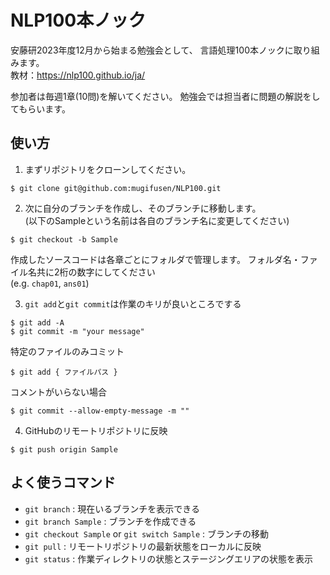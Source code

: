 # NLP100本ノック
安藤研2023年度12月から始まる勉強会として、
言語処理100本ノックに取り組みます。 \
教材：https://nlp100.github.io/ja/

参加者は毎週1章(10問)を解いてください。
勉強会では担当者に問題の解説をしてもらいます。

## 使い方
1. まずリポジトリをクローンしてください。
```
$ git clone git@github.com:mugifusen/NLP100.git
```

2. 次に自分のブランチを作成し、そのブランチに移動します。\
(以下のSampleという名前は各自のブランチ名に変更してください)
```
$ git checkout -b Sample 
```

作成したソースコードは各章ごとにフォルダで管理します。
フォルダ名・ファイル名共に2桁の数字にしてください \
(e.g. `chap01`, `ans01`)

3. `git add`と`git commit`は作業のキリが良いところでする
```
$ git add -A
$ git commit -m "your message"
```

特定のファイルのみコミット
```
$ git add { ファイルパス }
```

コメントがいらない場合
```
$ git commit --allow-empty-message -m ""
```

4. GitHubのリモートリポジトリに反映
```
$ git push origin Sample
```

## よく使うコマンド
- `git branch` : 現在いるブランチを表示できる
- `git branch Sample` : ブランチを作成できる
- `git checkout Sample` or `git switch Sample` : ブランチの移動
- `git pull` : リモートリポジトリの最新状態をローカルに反映
- `git status` : 作業ディレクトリの状態とステージングエリアの状態を表示